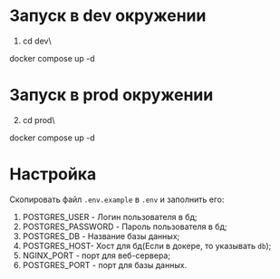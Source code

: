 # Запуск в dev окружении
1) cd dev\

docker compose up -d

# Запуск в prod окружении
2) cd prod\

docker compose up -d

# Настройка
Скопировать файл `.env.example` в `.env` и заполнить его:

1. POSTGRES_USER - Логин пользователя в бд;
2. POSTGRES_PASSWORD - Пароль пользователя в бд;
3. POSTGRES_DB - Название базы данных;
4. POSTGRES_HOST- Хост для бд(Если в докере, то указывать `db`);
5. NGINX_PORT - порт для веб-сервера;
7. POSTGRES_PORT - порт для базы данных.